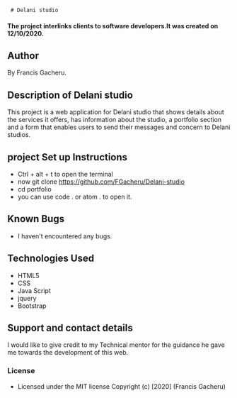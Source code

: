      # Delani studio
#### The project interlinks clients to software developers.It was created on 12/10/2020.
## Author
By  Francis Gacheru.
## Description of Delani studio
This project is a web application for Delani studio that shows details about the services it offers, has information about the studio, a portfolio section and a form that enables users to send their messages and concern to Delani studios.
## project Set up Instructions
* Ctrl + alt + t to open the terminal
* now git clone https://github.com/FGacheru/Delani-studio
* cd portfolio
* you can use code . or atom . to open it.
## Known Bugs
* I haven't encountered any bugs.
## Technologies Used
* HTML5
* CSS
* Java Script
* jquery
* Bootstrap
## Support and contact details
I would like to give credit to my Technical mentor for the guidance he gave me towards the development of this web.
### License
* Licensed under the MIT license
Copyright (c) [2020] (Francis Gacheru)